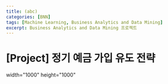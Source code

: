 ```yaml
---
title: (abc)
categories: [BNN]
tags: [Machine Learning, Business Analytics and Data Mining]
excerpt: Business Analytics and Data Mining 프로젝트
---
```


# [Project] 정기 예금 가입 유도 전략

<object data="{{/assets/pdf/temp.pdf}}" type='application/pdf'/></object>



width="1000" height="1000" 